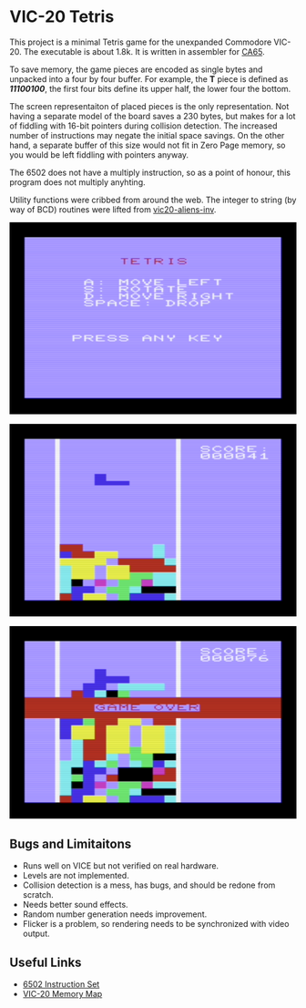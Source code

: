 # VIC-20 Tetris

This project is a minimal Tetris game for the unexpanded
Commodore VIC-20. The executable is about 1.8k. It is 
written in assembler for [CA65](https://cc65.github.io/doc/ca65.html).

To save memory, the game pieces are encoded as single bytes and unpacked
into a four by four buffer. For example, the **T** piece is defined as
***11100100***, the first four bits define its upper half, the
lower four the bottom.

The screen representaiton of placed pieces is the only representation.
Not having a separate model of the board saves a 230 bytes, but makes
for a lot of fiddling with 16-bit pointers during collision detection.
The increased number of instructions may negate the initial space
savings. On the other hand, a separate buffer of this size would not 
fit in Zero Page memory, so you would be left fiddling with pointers
anyway.

The 6502 does not have a multiply instruction, so as a point of honour,
this program does not multiply anyhting.

Utility functions were cribbed from around the web. The integer to
string (by way of BCD) routines were lifted from [vic20-aliens-inv](https://github.com/DarwinNE/vic20-aliens-inv).

![Start](img/start.png)

![Play](img/playing.png)

![Game Over](img/game_over.png)

## Bugs and Limitaitons

* Runs well on VICE but not verified on real hardware.
* Levels are not implemented.
* Collision detection is a mess, has bugs, and should be redone from scratch.
* Needs better sound effects.
* Random number generation needs improvement.
* Flicker is a problem, so rendering needs to be synchronized with video output.

## Useful Links

* [6502 Instruction Set](https://www.pagetable.com/c64ref/6502/?tab=2)
* [VIC-20 Memory Map](http://www.zimmers.net/anonftp/pub/cbm/maps/Vic20.MemoryMap.txt)

